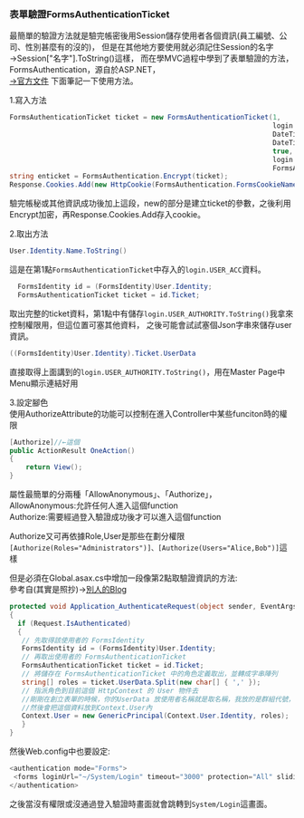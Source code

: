 ### 表單驗證FormsAuthenticationTicket
最簡單的驗證方法就是驗完帳密後用Session儲存使用者各個資訊(員工編號、公司、性別甚麼有的沒的)，
但是在其他地方要使用就必須記住Session的名字→Session["名字"].ToString()這樣，
而在學MVC過程中學到了表單驗證的方法，FormsAuthentication，源自於ASP.NET，  
[→官方文件](https://docs.microsoft.com/en-us/previous-versions/msp-n-p/ff647070(v=pandp.10))  
下面筆記一下使用方法。 
  
1.寫入方法
```c#
FormsAuthenticationTicket ticket = new FormsAuthenticationTicket(1,
                                                                 login.USER_ACC,
                                                                 DateTime.Now,
                                                                 DateTime.Now.AddMinutes(300),
                                                                 true,
                                                                 login.USER_AUTHORITY.ToString(),
                                                                 FormsAuthentication.FormsCookiePath);
string enticket = FormsAuthentication.Encrypt(ticket);
Response.Cookies.Add(new HttpCookie(FormsAuthentication.FormsCookieName, enticket));
```
驗完帳秘或其他資訊成功後加上這段，new的部分是建立ticket的參數，之後利用Encrypt加密，再Response.Cookies.Add存入cookie。  
  
2.取出方法
```c#
User.Identity.Name.ToString()
```
這是在第1點`FormsAuthenticationTicket`中存入的`login.USER_ACC`資料。   

```c#
  FormsIdentity id = (FormsIdentity)User.Identity;
  FormsAuthenticationTicket ticket = id.Ticket;
```
取出完整的ticket資料，第1點中有儲存`login.USER_AUTHORITY.ToString()`我拿來控制權限用，但這位置可塞其他資料，
之後可能會試試塞個Json字串來儲存user資訊。

```c#
((FormsIdentity)User.Identity).Ticket.UserData
```
直接取得上面講到的`login.USER_AUTHORITY.ToString()`，用在Master Page中Menu顯示連結好用  
  
3.設定腳色  
使用AuthorizeAttribute的功能可以控制在進入Controller中某些funciton時的權限
```c#
[Authorize]//←這個
public ActionResult OneAction()
{
    return View();
}
```
屬性最簡單的分兩種「AllowAnonymous」、「Authorize」，  
AllowAnonymous:允許任何人進入這個function  
Authorize:需要經過登入驗證成功後才可以進入這個function  
  
Authorize又可再依據Role,User是那些在劃分權限  
`[Authorize(Roles="Administrators")]、[Authorize(Users="Alice,Bob")]`這樣

但是必須在Global.asax.cs中增加一段像第2點取驗證資訊的方法:  
參考自(其實是照抄)→[別人的Blog](https://dotblogs.com.tw/mickey/2017/01/01/154812)
```c#
protected void Application_AuthenticateRequest(object sender, EventArgs e)
{
  if (Request.IsAuthenticated)
  {
   // 先取得該使用者的 FormsIdentity
   FormsIdentity id = (FormsIdentity)User.Identity;
   // 再取出使用者的 FormsAuthenticationTicket
   FormsAuthenticationTicket ticket = id.Ticket;
   // 將儲存在 FormsAuthenticationTicket 中的角色定義取出，並轉成字串陣列
   string[] roles = ticket.UserData.Split(new char[] { ',' });
   // 指派角色到目前這個 HttpContext 的 User 物件去
   //剛剛在創立表單的時候，你的UserData 放使用者名稱就是取名稱，我放的是群組代號，所以取出來就是群組代號
   //然後會把這個資料放到Context.User內
   Context.User = new GenericPrincipal(Context.User.Identity, roles);
   }
}
```
然後Web.config中也要設定:
```c#
<authentication mode="Forms">
 <forms loginUrl="~/System/Login" timeout="3000" protection="All" slidingExpiration="true" />
</authentication>
```
之後當沒有權限或沒通過登入驗證時畫面就會跳轉到`System/Login`這畫面。
